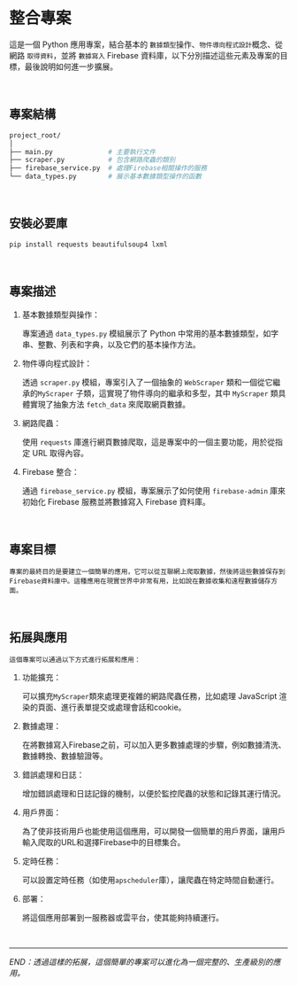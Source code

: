 # 整合專案

這是一個 Python 應用專案，結合基本的 `數據類型`操作、`物件導向程式設計`概念、從網路 `取得資料`，並將 `數據寫入` Firebase 資料庫，以下分別描述這些元素及專案的目標，最後說明如何進一步擴展。

<br>

## 專案結構

```bash
project_root/
│
├── main.py              # 主要執行文件
├── scraper.py           # 包含網路爬蟲的類別
├── firebase_service.py  # 處理Firebase相關操作的服務
└── data_types.py        # 展示基本數據類型操作的函數
```

<br>

## 安裝必要庫

```bash
pip install requests beautifulsoup4 lxml
```
<br>

## 專案描述

1. 基本數據類型與操作：

    專案通過 `data_types.py` 模組展示了 Python 中常用的基本數據類型，如字串、整數、列表和字典，以及它們的基本操作方法。

2. 物件導向程式設計：
  
    透過 `scraper.py` 模組，專案引入了一個抽象的 `WebScraper` 類和一個從它繼承的`MyScraper` 子類，這實現了物件導向的繼承和多型，其中 `MyScraper` 類具體實現了抽象方法 `fetch_data` 來爬取網頁數據。

3. 網路爬蟲：

    使用 `requests` 庫進行網頁數據爬取，這是專案中的一個主要功能，用於從指定 URL 取得內容。

4. Firebase 整合：
  
    通過 `firebase_service.py` 模組，專案展示了如何使用 `firebase-admin` 庫來初始化 Firebase 服務並將數據寫入 Firebase 資料庫。


<br>

## 專案目標

    專案的最終目的是要建立一個簡單的應用，它可以從互聯網上爬取數據，然後將這些數據保存到Firebase資料庫中。這種應用在現實世界中非常有用，比如說在數據收集和遠程數據儲存方面。

<br>

## 拓展與應用

    這個專案可以通過以下方式進行拓展和應用：

1. 功能擴充：
  
    可以擴充`MyScraper`類來處理更複雜的網路爬蟲任務，比如處理 JavaScript 渲染的頁面、進行表單提交或處理會話和cookie。

2. 數據處理：
  
    在將數據寫入Firebase之前，可以加入更多數據處理的步驟，例如數據清洗、數據轉換、數據驗證等。

3. 錯誤處理和日誌：
  
    增加錯誤處理和日誌記錄的機制，以便於監控爬蟲的狀態和記錄其運行情況。

4. 用戶界面：

    為了使非技術用戶也能使用這個應用，可以開發一個簡單的用戶界面，讓用戶輸入爬取的URL和選擇Firebase中的目標集合。

5. 定時任務：
  
    可以設置定時任務（如使用`apscheduler`庫），讓爬蟲在特定時間自動運行。

6. 部署：
  
    將這個應用部署到一服務器或雲平台，使其能夠持續運行。


<br>

---

_END：透過這樣的拓展，這個簡單的專案可以進化為一個完整的、生產級別的應用。_